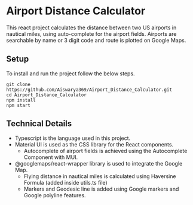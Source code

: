# Airport Distance Calculator

This react project calculates the distance between two US airports in nautical miles, using auto-complete for the airport fields. Airports are searchable by name or 3 digit code and route is plotted on Google Maps.

## Setup

To install and run the project follow the below steps.
```
git clone https://github.com/Aiswarya369/Airport_Distance_Calculator.git
cd Airport_Distance_Calculator
npm install
npm start
```

## Technical Details

- Typescript is the language used in this project.
- Material UI is used as the CSS library for the React components.
    - Autocomplete of airport fields is achieved using the Autocomplete Component with MUI.
- @googlemaps/react-wrapper library is used to integrate the Google Map. 
    - Flying distance in nautical miles is calculated using Haversine Formula (added inside utils.ts file)
    - Markers and Geodesic line is added using Google markers and Google polyline features.
